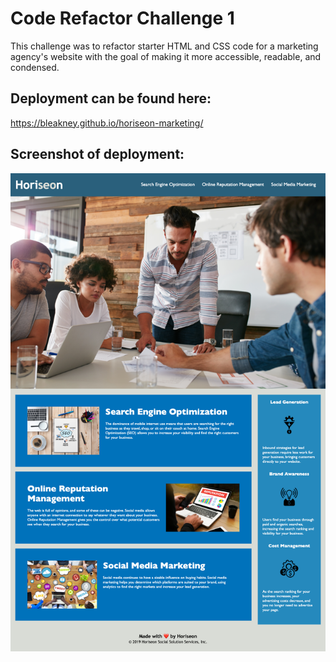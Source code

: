 # Code Refactor Challenge 1
This challenge was to refactor starter HTML and CSS code for a marketing agency's website with the goal of making it more accessible, readable, and condensed.

## Deployment can be found here: 
https://bleakney.github.io/horiseon-marketing/

## Screenshot of deployment: 
![screenshot](./assets/images/screenshot.png)